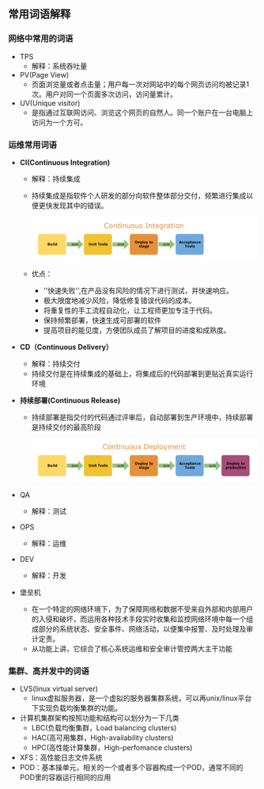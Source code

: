 ## 常用词语解释

### 网络中常用的词语

* TPS
  * 解释：系统吞吐量
* PV(Page View)
  * 页面浏览量或者点击量；用户每一次对网站中的每个网页访问均被记录1次。用户对同一个页面多次访问，访问量累计。
* UV(Unique visitor)
  * 是指通过互联网访问、浏览这个网页的自然人。同一个账户在一台电脑上访问为一个方可。


### 运维常用词语

* **CI(Continuous Integration)**

  * 解释：持续集成

  * 持续集成是指软件个人研发的部分向软件整体部分交付，频繁进行集成以便更快发现其中的错误。

    ![](../img/dai/operation/持续集成.png)

  * 优点：

    * ''快速失败'',在产品没有风险的情况下进行测试，并快速响应。
    * 极大限度地减少风险，降低修复错误代码的成本。
    * 将重复性的手工流程自动化，让工程师更加专注于代码。
    * 保持频繁部署，快速生成可部署的软件
    * 提高项目的能见度，方便团队成员了解项目的进度和成熟度。

* **CD（Continuous Delivery）**

  * 解释：持续交付
  * 持续交付是在持续集成的基础上，将集成后的代码部署到更贴近真实运行环境

* **持续部署(Continuous Release)**

  * 持续部署是指交付的代码通过评审后，自动部署到生产环境中，持续部署是持续交付的最高阶段

    ![](../img/dai/operation/持续部署.png)

* QA

  * 解释：测试

* OPS

  * 解释：运维

* DEV

  * 解释：开发

* 堡垒机

  * 在一个特定的网络环境下，为了保障网络和数据不受来自外部和内部用户的入侵和破坏，而运用各种技术手段实时收集和监控网络环境中每一个组成部分的系统状态、安全事件、网络活动，以便集中报警、及时处理及审计定责。
  * 从功能上讲，它综合了核心系统运维和安全审计管控两大主干功能

### 集群、高并发中的词语

* LVS(linux virtual server)
  * linux虚拟服务器，是一个虚拟的服务器集群系统，可以再unix/linux平台下实现负载均衡集群的功能。
* 计算机集群架构按照功能和结构可以划分为一下几类
  * LBC(负载均衡集群，Load balancing clusters)
  * HAC(高可用集群，High-availability clusters)
  * HPC(高性能计算集群，High-perfomance clusters)
* XFS：高性能日志文件系统
* POD：基本操单元，相关的一个或者多个容器构成一个POD，通常不同的POD里的容器运行相同的应用